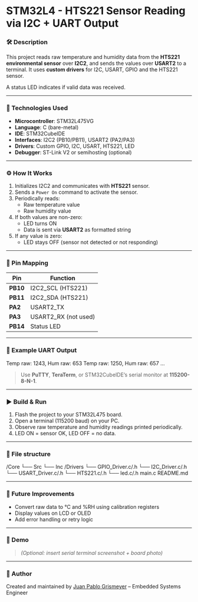 # STM32L4 - HTS221 Sensor Reading via I2C + UART Output

### 🛠 Description

This project reads raw temperature and humidity data from the **HTS221 environmental sensor** over **I2C2**, and sends the values over **USART2** to a terminal. It uses **custom drivers** for I2C, USART, GPIO and the HTS221 sensor.

A status LED indicates if valid data was received.

---

### 🧰 Technologies Used

- **Microcontroller**: STM32L475VG
- **Language**: C (bare-metal)
- **IDE**: STM32CubeIDE
- **Interfaces**: I2C2 (PB10/PB11), USART2 (PA2/PA3)
- **Drivers**: Custom GPIO, I2C, USART, HTS221, LED
- **Debugger**: ST-Link V2 or semihosting (optional)

---

### ⚙️ How It Works

1. Initializes I2C2 and communicates with **HTS221** sensor.
2. Sends a `Power On` command to activate the sensor.
3. Periodically reads:
   - Raw temperature value
   - Raw humidity value
4. If both values are non-zero:
   - LED turns ON
   - Data is sent via **USART2** as formatted string
5. If any value is zero:
   - LED stays OFF (sensor not detected or not responding)

---

### 🔌 Pin Mapping

| Pin   | Function         |
|--------|------------------|
| **PB10** | I2C2_SCL (HTS221) |
| **PB11** | I2C2_SDA (HTS221) |
| **PA2**  | USART2_TX         |
| **PA3**  | USART2_RX (not used) |
| **PB14** | Status LED        |

---

### 🧪 Example UART Output

Temp raw: 1243, Hum raw: 653
Temp raw: 1250, Hum raw: 657
…


> Use **PuTTY**, **TeraTerm**, or STM32CubeIDE’s serial monitor at **115200-8-N-1**.

---

### ▶️ Build & Run

1. Flash the project to your STM32L475 board.
2. Open a terminal (115200 baud) on your PC.
3. Observe raw temperature and humidity readings printed periodically.
4. LED ON = sensor OK, LED OFF = no data.

---

### 📁 File structure

/Core
└── Src
└── Inc
/Drivers
└── GPIO_Driver.c/.h
└── I2C_Driver.c/.h
└── USART_Driver.c/.h
└── HTS221.c/.h
└── led.c/.h
main.c
README.md


---

### 📝 Future Improvements

- Convert raw data to °C and %RH using calibration registers
- Display values on LCD or OLED
- Add error handling or retry logic

---

### 📸 Demo

> *(Optional: insert serial terminal screenshot + board photo)*

---

### 📌 Author

Created and maintained by [Juan Pablo Grismeyer](https://github.com/jpgrismeyer) – Embedded Systems Engineer
